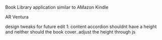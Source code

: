 Book Library application similar to AMazon Kindle

AR Ventura

design tweaks for future edit
1: content accordion shouldnt have a height and neither should the book cover..adjust the height through js
